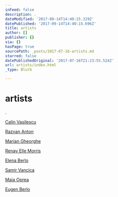 ```yaml
---
inFeed: false
description: .
dateModified: '2017-09-14T14:40:15.329Z'
datePublished: '2017-09-14T14:40:15.696Z'
title: artists
author: []
publisher: {}
via: {}
hasPage: true
sourcePath: _posts/2017-07-16-artists.md
starred: false
datePublishedOriginal: '2017-07-16T21:23:55.524Z'
url: artists/index.html
_type: Blurb

---
```

# artists

.

[Calin Vasilescu][0]

[Razvan Anton][1]

[Marian Gheorghe][2]

[Renay Elle Morris][3]

[Elena Berlo][4]

[Samir Vancica][5]

[Maia Oprea][6]

[Eugen Berlo][7]

[0]: https://uap.ro/e-vaporatus-orizont/
[1]: https://www.artsy.net/artist/razvan-anton
[2]: http://mariangheorghe.com/
[3]: http://www.renayellemorris.com/
[4]: http://www.elenaberlo.com/
[5]: http://samirmihail.weebly.com/
[6]: http://www.maiaoprea.ro/en/
[7]: http://berlo.net/genu-berlo/